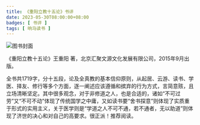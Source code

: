 ```yaml
---
title: 《重阳立教十五论》书评
date: 2023-05-30T08:00:00+08:00
badges: [ 书评 ]
tags: [ 响马读书 ]
---
```


<div class="p-3 text-center">
  <img class="img-fluid" src="/images/2023/0530/book-cover.png" alt="图书封面" style="max-width:400px; max-height:400px;">
</div>

《重阳立教十五论》王重阳 著，北京汇聚文源文化发展有限公司，2015年9月出版。

全书共1719字，分十五段，论及全真教的基本信仰原则，从起居、云游、读书、学医、择友、修行等多个方面，逐一阐述应该遵循和摈弃的行为方式，言简意赅，且立场清晰坚定。其中很多观念，对于非修道之人，也是合适的，诸如“不可过劳”又“不可不动”体现了传统国学之中庸，又如读书要“舍书探意”则体现了实质重于形式的实用主义，关于医学则是“学道之人不可不通，若不通者，无以助道”则体现了济世的决心和对自己的高要求。很正派！推荐阅读。
